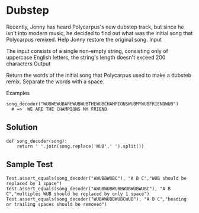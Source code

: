 # Dubstep
Recently, Jonny has heard Polycarpus's new dubstep track, but since he isn't into modern music, he decided to find out what was the initial song that Polycarpus remixed. Help Jonny restore the original song.
Input

The input consists of a single non-empty string, consisting only of uppercase English letters, the string's length doesn't exceed 200 characters
Output

Return the words of the initial song that Polycarpus used to make a dubsteb remix. Separate the words with a space.

Examples
```
song_decoder("WUBWEWUBAREWUBWUBTHEWUBCHAMPIONSWUBMYWUBFRIENDWUB")
  # =>  WE ARE THE CHAMPIONS MY FRIEND
```

## Solution
```
def song_decoder(song):
    return ' '.join(song.replace('WUB',' ').split())
```

## Sample Test
```
Test.assert_equals(song_decoder("AWUBBWUBC"), "A B C","WUB should be replaced by 1 space")
Test.assert_equals(song_decoder("AWUBWUBWUBBWUBWUBWUBC"), "A B C","multiples WUB should be replaced by only 1 space")
Test.assert_equals(song_decoder("WUBAWUBBWUBCWUB"), "A B C","heading or trailing spaces should be removed")
```